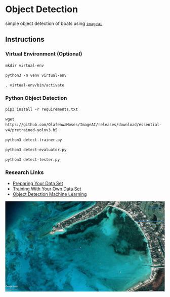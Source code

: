 # Object Detection
simple object detection of boats using [`imageai`](https://github.com/OlafenwaMoses/ImageAI)

## Instructions

### Virtual Environment (Optional)
`mkdir virtual-env`

`python3 -m venv virtual-env`

`. virtual-env/bin/activate`

### Python Object Detection
`pip3 install -r requirements.txt`

`wget https://github.com/OlafenwaMoses/ImageAI/releases/download/essential-v4/pretrained-yolov3.h5`

`python3 detect-trainer.py`

`python3 detect-evaluator.py`

`python3 detect-tester.py`

### Research Links
- [Preparing Your Data Set](https://medium.com/deepquestai/object-detection-training-preparing-your-custom-dataset-6248679f0d1d)
- [Training With Your Own Data Set](https://medium.com/deepquestai/train-object-detection-ai-with-6-lines-of-code-6d087063f6ff)
- [Object Detection Machine Learning](https://towardsdatascience.com/object-detection-with-10-lines-of-code-d6cb4d86f606)


![Nassua](./boats/107.jpg)
